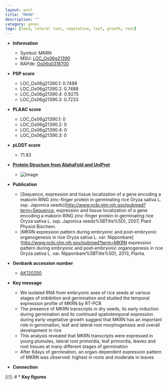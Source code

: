 ```yaml
---
layout: post
title: "MKRN"
description: ""
category: genes
tags: [seed, lateral root, vegetative, leaf, growth, root]
---
```


* **Information**  
    + Symbol: MKRN  
    + MSU: [LOC_Os06g21390](http://rice.plantbiology.msu.edu/cgi-bin/ORF_infopage.cgi?orf=LOC_Os06g21390)  
    + RAPdb: [Os06g0318700](http://rapdb.dna.affrc.go.jp/viewer/gbrowse_details/irgsp1?name=Os06g0318700)  

* **PSP score**  
    + LOC_Os06g21390.1: 0.7488 
    + LOC_Os06g21390.2: 0.7488 
    + LOC_Os06g21390.4: 0.9275 
    + LOC_Os06g21390.3: 0.7233 

* **PLAAC score**  
    + LOC_Os06g21390.1: 0 
    + LOC_Os06g21390.2: 0 
    + LOC_Os06g21390.4: 0 
    + LOC_Os06g21390.3: 0 

* **pLDDT score**
    + 71.83

* **[Protein Structure from AlphaFold and UniProt](https://www.uniprot.org/uniprotkb/Q5ZA07/entry#structure)**
    + ![image](https://ricepsp.github.io/images/Q5/AF-Q5ZA07-F1.png)

* **Publication**  
    + [Sequence, expression and tissue localization of a gene encoding a makorin RING zinc-finger protein in germinating rice Oryza sativa L. ssp. Japonica seeds](http://www.ncbi.nlm.nih.gov/pubmed?term=Sequence, expression and tissue localization of a gene encoding a makorin RING zinc-finger protein in germinating rice Oryza sativa L. ssp. Japonica seeds%5BTitle%5D), 2007, Plant Physiol Biochem.
    + [MKRN expression pattern during embryonic and post-embryonic organogenesis in rice Oryza sativa L. var. Nipponbare](http://www.ncbi.nlm.nih.gov/pubmed?term=MKRN expression pattern during embryonic and post-embryonic organogenesis in rice Oryza sativa L. var. Nipponbare%5BTitle%5D), 2013, Planta.

* **Genbank accession number**  
    + [AK120250](http://www.ncbi.nlm.nih.gov/nuccore/AK120250)

* **Key message**  
    + We isolated RNA from embryonic axes of rice seeds at various stages of imbibition and germination and studied the temporal expression profile of MKRN by RT-PCR
    + The presence of MKRN transcripts in dry seeds, its early induction during germination and its continued spatiotemporal expression during early vegetative growth suggest that MKRN has an important role in germination, leaf and lateral root morphogenesis and overall development in rice
    + This analysis revealed that MKRN transcripts were expressed in young plumules, lateral root primordia, leaf primordia, leaves and root tissues at many different stages of germination
    + After 6days of germination, an organ-dependent expression pattern of MKRN was observed: highest in roots and moderate in leaves

* **Connection**  

[//]: # * **Key figures**  



